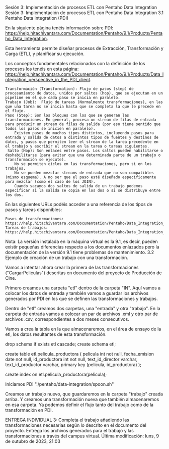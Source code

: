 Sesión 3: Implementación de procesos ETL con Pentaho Data Integration
Sesión 3: Implementación de procesos ETL con Pentaho Data Integration 
3.1 Pentaho Data Integration (PDI)

En la siguiente página tenéis información sobre PDI: https://help.hitachivantara.com/Documentation/Pentaho/9.1/Products/Pentaho_Data_Integration.

Esta herramienta permite diseñar procesos de Extracción, Transformación y Carga (ETL), y planificar su ejecución.

Los conceptos fundamentales relacionados con la definición de los procesos los tenéis en esta página: https://help.hitachivantara.com/Documentation/Pentaho/9.1/Products/Data_Integration_perspective_in_the_PDI_client.

    Transformación (Transformation): Flujo de pasos (step) de procesamiento de datos, unidos por saltos (hop), que se ejecutan en un pipeline en el que cada paso se inicia en paralelo.
    Trabajo (Job):  Flujo de tareas (Normalmente transformaciones), en las que una tarea no se inicia hasta que se completa la que le precede en el flujo. 
    Paso (Step): Son los bloques con los que se generan las transformaciones. En general, procesa un stream de filas de entrada para producir un stream de filas de salida (por eso tiene sentido que todos los pasos se inicien en paralelo). 
        Existen pasos de muchos tipos distintos, incluyendo pasos para entrada y salida de datos a distintos tipos de fuentes y destinos de datos, y pasos que permiten leer el stream de la tarea precedente en el trabajo y escribir el stream en la tarea o tareas siguientes.
     Salto (Hop): Son enlaces entre pasos. Los saltos pueden habilitarse o deshabilitarse (para evitar que una determinada parte de un trabajo o transformación se ejecute). 
        No se permiten ciclos en las transformaciones, pero si en los trabajos.
        No se pueden mezclar streams de entrada que no son compatibles (mismo esquema). A no ser que el paso esté diseñado específicamente para mezclar (como el caso de los JOIN).
        Cuando sacamos dos saltos de salida de un trabajo podemos especificar si la salida se copia en los dos o si se distribuye entre los dos.

En las siguientes URLs podéis acceder a una referencia de los tipos de pasos y tareas disponibles:

    Pasos de transformaciones: https://help.hitachivantara.com/Documentation/Pentaho/Data_Integration_and_Analytics/9.5/Products/Transformation_step_reference
    Tareas de trabajos: https://help.hitachivantara.com/Documentation/Pentaho/Data_Integration_and_Analytics/9.5/Products/Job_entry_reference

Nota: La versión instalada en la máquina virtual es la 9.1, es decir, pueden existir pequeñas diferencias respecto a los documentos enlazados pero la documentación de la versión 9.1 tiene problemas de mantenimiento.
3.2 Ejemplo de creación de un trabajo con una transformación.

Vamos a intentar ahora crear la primera de las transformaciones ("CargarPeliculas") descritas en documento del proyecto de Producción de Cine. 

Primero creamos una carpeta "etl" dentro de la carpeta "IN". Aquí vamos a colocar los datos de entrada y también vamos a guardar los archivos generados por PDI en los que se definen las transformaciones y trabajos.

Dentro de "etl" creamos dos carpetas,  una "entrada" y otra "trabajo". En la carpeta de entrada vamos a colocar un par de archivos .xml y otro par de archivos .csv, correspondientes a dos meses consecutivos.

Vamos a crea la tabla en la que almacenaremos, en el área de ensayo de la etl, los datos resultantes de esta transformación. 

drop schema if exists etl cascade;
create schema etl;

create table etl.pelicula_productora (
  pelicula int not null,
  fecha_emision date not null,
  id_productora int not null,
  text_id_director varchar,
  text_id_productor varchar,
  primary key (pelicula, id_productora)
);

create index on etl.pelicula_productora(pelicula);

 Iniciamos PDI "./pentaho/data-integration/spoon.sh"

 Creamos un trabajo nuevo, que guardaremos en la carpeta "trabajo" creada arriba. Y creamos una transformación nueva que también almacenaremos en esa carpeta. Ya podemos definir el flujo tanto del trabajo como de la transformación en PDI.  

ENTREGA INDIVIDUAL 3: Completa el trabajo añadiendo las transformaciones necesarias según lo descrito en el documento del proyecto. Entrega los archivos generados para el trabajo y las transformaciones a través del campus virtual.
Última modificación: luns, 9 de outubro de 2023, 21:03
